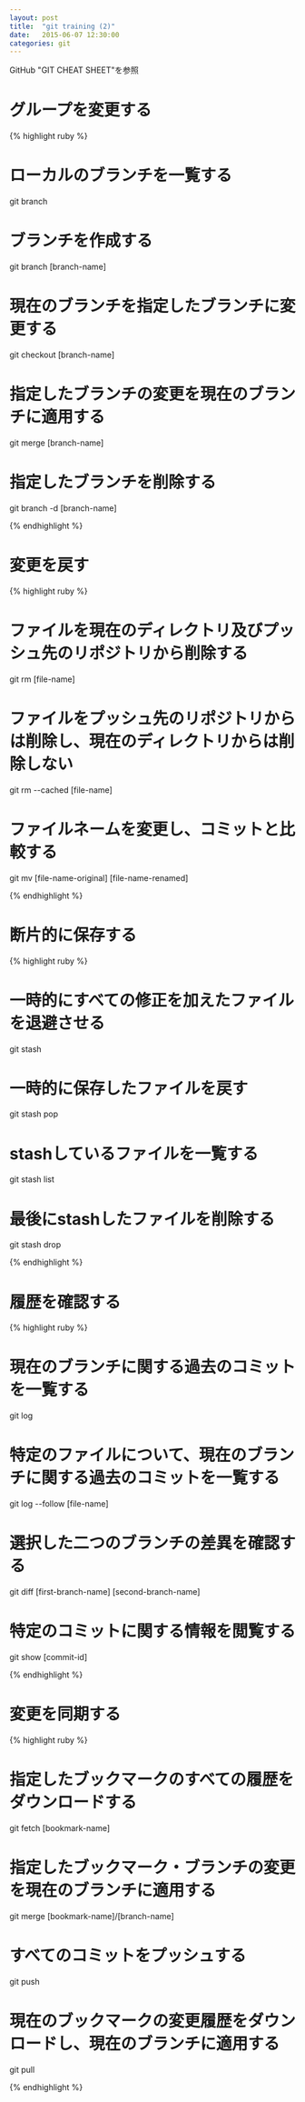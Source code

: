 ```yaml
---
layout: post
title:  "git training (2)"
date:   2015-06-07 12:30:00
categories: git
---
```


GitHub "GIT CHEAT SHEET"を参照

# グループを変更する

{% highlight ruby %}
# ローカルのブランチを一覧する
git branch

# ブランチを作成する
git branch [branch-name]

# 現在のブランチを指定したブランチに変更する
git checkout [branch-name]

# 指定したブランチの変更を現在のブランチに適用する
git merge [branch-name]

# 指定したブランチを削除する
git branch -d [branch-name]

{% endhighlight %}

# 変更を戻す

{% highlight ruby %}
# ファイルを現在のディレクトリ及びプッシュ先のリポジトリから削除する
git rm [file-name]

# ファイルをプッシュ先のリポジトリからは削除し、現在のディレクトリからは削除しない
git rm --cached [file-name]

# ファイルネームを変更し、コミットと比較する
git mv [file-name-original] [file-name-renamed]

{% endhighlight %}

# 断片的に保存する

{% highlight ruby %}

# 一時的にすべての修正を加えたファイルを退避させる
git stash

# 一時的に保存したファイルを戻す
git stash pop

# stashしているファイルを一覧する
git stash list

# 最後にstashしたファイルを削除する
git stash drop

{% endhighlight %}

# 履歴を確認する

{% highlight ruby %}

# 現在のブランチに関する過去のコミットを一覧する
git log

# 特定のファイルについて、現在のブランチに関する過去のコミットを一覧する
git log --follow [file-name]

# 選択した二つのブランチの差異を確認する
git diff [first-branch-name] [second-branch-name]

# 特定のコミットに関する情報を閲覧する
git show [commit-id]

{% endhighlight %}

# 変更を同期する

{% highlight ruby %}

# 指定したブックマークのすべての履歴をダウンロードする
git fetch [bookmark-name]

# 指定したブックマーク・ブランチの変更を現在のブランチに適用する
git merge [bookmark-name]/[branch-name]

# すべてのコミットをプッシュする
git push

# 現在のブックマークの変更履歴をダウンロードし、現在のブランチに適用する
git pull

{% endhighlight %}
